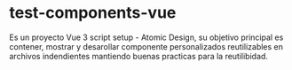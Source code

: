 # test-components-vue
Es un proyecto Vue 3 script setup - Atomic Design, su objetivo principal es contener, mostrar y desarollar componente personalizados reutilizables en archivos indendientes mantiendo buenas practicas para la reutilibidad.

